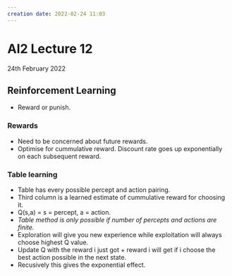 ```yaml
---
creation date: 2022-02-24 11:03
---
```

#  AI2 Lecture 12
24th February 2022

## Reinforcement Learning
- Reward or punish.
### Rewards
- Need to be concerned about future rewards.
- Optimise for cummulative reward. Discount rate goes up exponentially on each subsequent reward.
### Table learning
- Table has every possible percept and action pairing.
- Third column is a learned estimate of cummulative reward for choosing it.
- Q(s,a) = s = percept, a = action.
- *Table method is only possible if number of percepts and actions are finite.*
- Exploration will give you new experience while exploitation will always choose highest Q value.
- Update Q with the reward i just got + reward i will get if i choose the best action possible in the next state.
- Recusively this gives the exponential effect.
